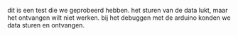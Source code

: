dit is een test die we geprobeerd hebben. het sturen van de data lukt, maar het ontvangen wilt niet werken.
bij het debuggen met de arduino konden we data sturen en ontvangen.
